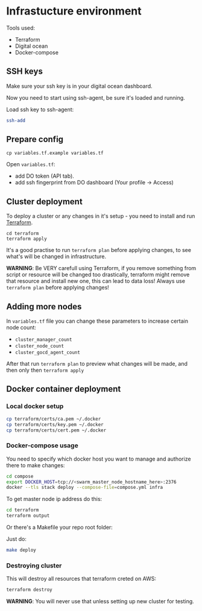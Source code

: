 # Infrastucture environment

Tools used:

* Terraform
* Digital ocean
* Docker-compose

## SSH keys

Make sure your ssh key is in your digital ocean dashboard.

Now you need to start using ssh-agent, be sure it's loaded and running.

Load ssh key to ssh-agent:
```bash
ssh-add
```

## Prepare config

```
cp variables.tf.example variables.tf
```

Open `variables.tf`:
* add DO token (API tab).
* add ssh fingerprint from DO dashboard (Your profile -> Access)


## Cluster deployment

To deploy a cluster or any changes in it's setup - you need to install and run [Terraform](https://www.terraform.io).

```
cd terraform
terraform apply
```

It's a good practise to run `terraform plan` before applying changes, to see what's will be changed in infrastructure.

**WARNING**: Be VERY carefull using Terraform, if you remove something from script or resource will be changed too drastically, terraform might remove that resource and install new one, this can lead to data loss! Always use `terraform plan` before applying changes!

## Adding more nodes

In `variables.tf` file you can change these parameters to increase certain node count:

* `cluster_manager_count`
* `cluster_node_count`
* `cluster_gocd_agent_count`

After that run `terraform plan` to preview what changes will be made, and then only then `terraform apply`

## Docker container deployment

### Local docker setup

```bash
cp terraform/certs/ca.pem ~/.docker
cp terraform/certs/key.pem ~/.docker
cp terraform/certs/cert.pem ~/.docker
```
### Docker-compose usage

You need to specify which docker host you want to manage and authorize there to make changes:

```bash
cd compose
export DOCKER_HOST=tcp://<swarm_master_node_hostname_here>:2376
docker --tls stack deploy --compose-file=compose.yml infra
```

To get master node ip address do this:

```bash
cd terraform
terraform output
```

Or there's a Makefile your repo root folder:

Just do:
```bash
make deploy
```

### Destroying cluster

This will destroy all resources that terraform creted on AWS:

```bash
terraform destroy
```

**WARNING**: You will never use that unless setting up new cluster for testing.
